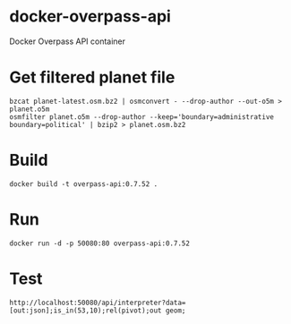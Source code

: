 # docker-overpass-api
Docker Overpass API container

# Get filtered planet file

```
bzcat planet-latest.osm.bz2 | osmconvert - --drop-author --out-o5m > planet.o5m
osmfilter planet.o5m --drop-author --keep='boundary=administrative boundary=political' | bzip2 > planet.osm.bz2
```

# Build

```
docker build -t overpass-api:0.7.52 .
```

# Run

```
docker run -d -p 50080:80 overpass-api:0.7.52
```

# Test

```
http://localhost:50080/api/interpreter?data=[out:json];is_in(53,10);rel(pivot);out geom;
```
